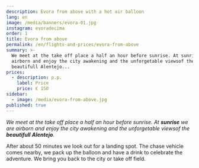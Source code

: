 ```yaml
---
description: Evora from above with a hot air balloon
lang: en
image: /media/banners/evora-01.jpg
instagram: evoradecima
order: 1
title: Evora from above
permalink: /en/flights-and-prices/evora-from-above
summary: >-
  We meet at the take off place a half an hour before sunrise. At sunrise we are
  airborn and enjoy the city awakening and the unforgetable viewsof the
  beautifull Alentejo...
prices:
  - description: p.p.
    label: Price
    price: € 150
sidebar:
  - image: /media/evora-from-above.jpg
published: true
---
```

*We meet at the take off place a half an hour before sunrise. At **sunrise** we are airborn and enjoy the city awakening and the unforgetable viewsof the **beautifull** **Alentejo**.*

After about 50 minutes we look out for a landing spot. The chase vehicle comes nearby, we pack up the balloon and have a drink to celebrate the adventure. We bring you back to the city or take off field.

